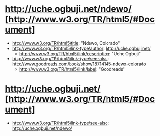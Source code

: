 <!-- Sample Versa literate model -->

<!-- Notice how the resource bases all end with / . Due to tricky IRI resolution rules, this is by far the path of least resistance -->

# http://uche.ogbuji.net/ndewo/ [http://www.w3.org/TR/html5/#Document]

* <http://www.w3.org/TR/html5/title>: "Ndewo, Colorado"
* <http://www.w3.org/TR/html5/link-type/author>: <http://uche.ogbuji.net/>
    * <http://www.w3.org/TR/html5/link/description>: "Uche Ogbuji"
* <http://www.w3.org/TR/html5/link-type/see-also>: <http://www.goodreads.com/book/show/18714145-ndewo-colorado>
    * <http://www.w3.org/TR/html5/link/label>: "Goodreads"

# http://uche.ogbuji.net/ [http://www.w3.org/TR/html5/#Document]

* <http://www.w3.org/TR/html5/link-type/see-also>: <http://uche.ogbuji.net/ndewo/>
